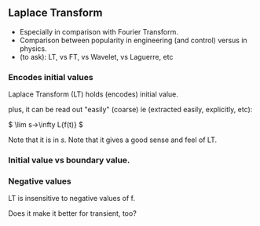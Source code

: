 
## Laplace Transform
* Especially in comparison with Fourier Transform.
* Comparison between popularity in engineering (and control) versus in physics.
* (to ask): LT, vs FT, vs Wavelet, vs Laguerre, etc

### Encodes initial values
Laplace Transform (LT) holds (encodes) initial value.

plus, it can be read out "easily" (coarse) ie (extracted easily, explicitly, etc):

$ \lim s->\infty L{f(t)} $

Note that it is in $s$.
Note that it gives a good sense and feel of LT.

### Initial value vs boundary value.

### Negative values
LT is insensitive to negative values of f.

Does it make it better for transient, too?

